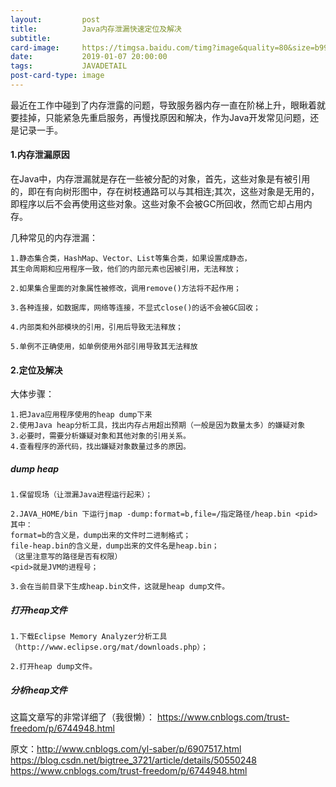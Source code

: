 ```yaml
---
layout:         post
title:          Java内存泄漏快速定位及解决
subtitle:       
card-image:     https://timgsa.baidu.com/timg?image&quality=80&size=b9999_10000&sec=1546876063183&di=86a9b3428335969b28bf9a5633e643b6&imgtype=0&src=http%3A%2F%2Fworld.chinadaily.com.cn%2Fimg%2Fattachement%2Fjpg%2Fsite1%2F20150730%2Fa41f726b075e1723cc0117.jpg
date:           2019-01-07 20:00:00
tags:           JAVADETAIL
post-card-type: image
---
```



最近在工作中碰到了内存泄露的问题，导致服务器内存一直在阶梯上升，眼瞅着就要挂掉，只能紧急先重启服务，再慢找原因和解决，作为Java开发常见问题，还是记录一手。

#### 1.内存泄漏原因

  在Java中，内存泄漏就是存在一些被分配的对象，首先，这些对象是有被引用的，即在有向树形图中，存在树枝通路可以与其相连;其次，这些对象是无用的，即程序以后不会再使用这些对象。这些对象不会被GC所回收，然而它却占用内存。
  
  几种常见的内存泄漏：
  
    1.静态集合类，HashMap、Vector、List等集合类，如果设置成静态，
    其生命周期和应用程序一致，他们的内部元素也因被引用，无法释放；
    
    2.如果集合里面的对象属性被修改，调用remove()方法将不起作用；
    
    3.各种连接，如数据库，网络等连接，不显式close()的话不会被GC回收；
    
    4.内部类和外部模块的引用，引用后导致无法释放；
    
    5.单例不正确使用，如单例使用外部引用导致其无法释放
    

#### 2.定位及解决

大体步骤：

    1.把Java应用程序使用的heap dump下来
    2.使用Java heap分析工具，找出内存占用超出预期（一般是因为数量太多）的嫌疑对象
    3.必要时，需要分析嫌疑对象和其他对象的引用关系。
    4.查看程序的源代码，找出嫌疑对象数量过多的原因。

##### dump heap

    1.保留现场（让泄漏Java进程运行起来）；
    
    2.JAVA_HOME/bin 下运行jmap -dump:format=b,file=/指定路径/heap.bin <pid>
    其中：
    format=b的含义是，dump出来的文件时二进制格式；
    file-heap.bin的含义是，dump出来的文件名是heap.bin；
    （这里注意写的路径是否有权限）
    <pid>就是JVM的进程号；
    
    3.会在当前目录下生成heap.bin文件，这就是heap dump文件。
    
##### 打开heap文件

    1.下载Eclipse Memory Analyzer分析工具（http://www.eclipse.org/mat/downloads.php）；
    
    2.打开heap dump文件。
    
##### 分析heap文件

这篇文章写的非常详细了（我很懒）：
<https://www.cnblogs.com/trust-freedom/p/6744948.html>


原文：http://www.cnblogs.com/yl-saber/p/6907517.html
https://blog.csdn.net/bigtree_3721/article/details/50550248
https://www.cnblogs.com/trust-freedom/p/6744948.html